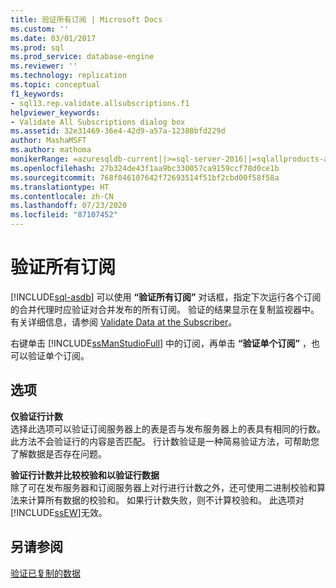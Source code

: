 ```yaml
---
title: 验证所有订阅 | Microsoft Docs
ms.custom: ''
ms.date: 03/01/2017
ms.prod: sql
ms.prod_service: database-engine
ms.reviewer: ''
ms.technology: replication
ms.topic: conceptual
f1_keywords:
- sql13.rep.validate.allsubscriptions.f1
helpviewer_keywords:
- Validate All Subscriptions dialog box
ms.assetid: 32e31469-36e4-42d9-a57a-12388bfd229d
author: MashaMSFT
ms.author: mathoma
monikerRange: =azuresqldb-current||>=sql-server-2016||=sqlallproducts-allversions
ms.openlocfilehash: 27b324de43f1aa9bc330057ca9159ccf78d0ce1b
ms.sourcegitcommit: 768f046107642f72693514f51bf2cbd00f58f58a
ms.translationtype: HT
ms.contentlocale: zh-CN
ms.lasthandoff: 07/23/2020
ms.locfileid: "87107452"
---
```

# <a name="validate-all-subscriptions"></a>验证所有订阅
[!INCLUDE[sql-asdb](../../includes/applies-to-version/sql-asdb.md)]
  可以使用 **“验证所有订阅”** 对话框，指定下次运行各个订阅的合并代理时应验证对合并发布的所有订阅。 验证的结果显示在复制监视器中。 有关详细信息，请参阅 [Validate Data at the Subscriber](../../relational-databases/replication/validate-data-at-the-subscriber.md)。  
  
 右键单击 [!INCLUDE[ssManStudioFull](../../includes/ssmanstudiofull-md.md)] 中的订阅，再单击 **“验证单个订阅”** ，也可以验证单个订阅。  
  
## <a name="options"></a>选项  
 **仅验证行计数**  
 选择此选项可以验证订阅服务器上的表是否与发布服务器上的表具有相同的行数。 此方法不会验证行的内容是否匹配。 行计数验证是一种简易验证方法，可帮助您了解数据是否存在问题。  
  
 **验证行计数并比较校验和以验证行数据**  
 除了可在发布服务器和订阅服务器上对行进行计数之外，还可使用二进制校验和算法来计算所有数据的校验和。 如果行计数失败，则不计算校验和。 此选项对 [!INCLUDE[ssEW](../../includes/ssew-md.md)]无效。  
  
## <a name="see-also"></a>另请参阅  
 [验证已复制的数据](../../relational-databases/replication/validate-data-at-the-subscriber.md)  
  
  
